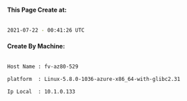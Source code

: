 
   
#### This Page Create at:

```bash

2021-07-22 - 00:41:26 UTC

```

#### Create By Machine:

```bash

Host Name : fv-az80-529

platform  : Linux-5.8.0-1036-azure-x86_64-with-glibc2.31

Ip Local  : 10.1.0.133

```

